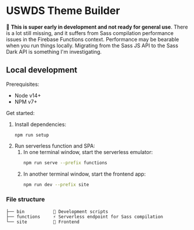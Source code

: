 # USWDS Theme Builder

🚨 **This is super early in development and not ready for general use**. There is a lot still missing, and it suffers from Sass compilation performance issues in the Firebase Functions context. Performance may be bearable when you run things locally. Migrating from the Sass JS API to the Sass Dark API is something I'm investigating.

## Local development

Prerequisites:

- Node v14+
- NPM v7+

Get started:

1. Install dependencies:
   ```
   npm run setup
   ```
1. Run serverless function and SPA:
   1. In one terminal window, start the serverless emulator:
      ```sh
      npm run serve --prefix functions
      ```
   2. In another terminal window, start the frontend app:
      ```sh
      npm run dev --prefix site
      ```

### File structure

```
├── bin           🤖 Development scripts
├── functions     ⚡️ Serverless endpoint for Sass compilation
└── site          🎨 Frontend
```
